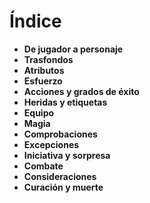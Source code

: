 
Índice
======

- **De jugador a personaje**
- **Trasfondos**
- **Atributos**
- **Esfuerzo**
- **Acciones y grados de éxito**
- **Heridas y etiquetas**
- **Equipo**
- **Magia**
- **Comprobaciones**
- **Excepciones**
- **Iniciativa y sorpresa**
- **Combate**
- **Consideraciones**
- **Curación y muerte**
